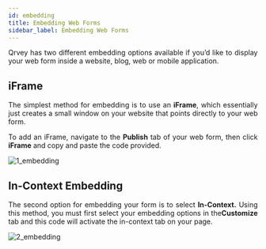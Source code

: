 ```yaml
---
id: embedding
title: Embedding Web Forms
sidebar_label: Embedding Web Forms
---
```

<div style="text-align: justify">

Qrvey has two different embedding options available if you’d like to display your web form inside a website, blog, web or mobile application. 

## iFrame
The simplest method for embedding is to use an **iFrame**, which essentially just creates a small window on your website that points directly to your web form. 

To add an iFrame, navigate to the **Publish** tab of your web form, then click **iFrame** and copy and paste the code provided.

![1_embedding](assets/1.4.1_embedding/1_embedding.png#thumbnail)

## In-Context Embedding
The second option for embedding your form is to select **In-Context.** Using this method, you must first select your embedding options in the**Customize** tab and this code will activate the in-context tab on your page. 

![2_embedding](assets/1.4.1_embedding/2_embedding.png#thumbnail)

